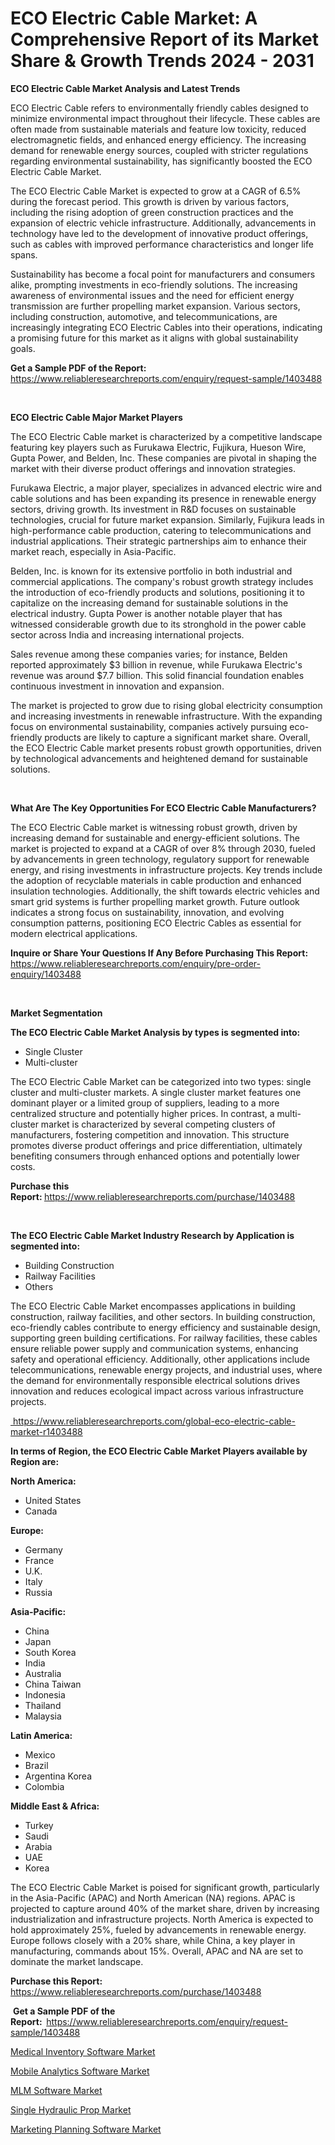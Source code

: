 <p><h1>ECO Electric Cable Market: A Comprehensive Report of its Market Share & Growth Trends 2024 - 2031</h1></p><p><strong>ECO Electric Cable Market Analysis and Latest Trends</strong></p>
<p><p>ECO Electric Cable refers to environmentally friendly cables designed to minimize environmental impact throughout their lifecycle. These cables are often made from sustainable materials and feature low toxicity, reduced electromagnetic fields, and enhanced energy efficiency. The increasing demand for renewable energy sources, coupled with stricter regulations regarding environmental sustainability, has significantly boosted the ECO Electric Cable Market.</p><p>The ECO Electric Cable Market is expected to grow at a CAGR of 6.5% during the forecast period. This growth is driven by various factors, including the rising adoption of green construction practices and the expansion of electric vehicle infrastructure. Additionally, advancements in technology have led to the development of innovative product offerings, such as cables with improved performance characteristics and longer life spans.</p><p>Sustainability has become a focal point for manufacturers and consumers alike, prompting investments in eco-friendly solutions. The increasing awareness of environmental issues and the need for efficient energy transmission are further propelling market expansion. Various sectors, including construction, automotive, and telecommunications, are increasingly integrating ECO Electric Cables into their operations, indicating a promising future for this market as it aligns with global sustainability goals.</p></p>
<p><strong>Get a Sample PDF of the Report:&nbsp;</strong> <a href="https://www.reliableresearchreports.com/enquiry/request-sample/1403488?utm_campaign=1738&utm_medium=2&utm_source=Github&utm_content=ia&utm_term=23102024&utm_id=eco-electric-cable">https://www.reliableresearchreports.com/enquiry/request-sample/1403488</a></p>
<p>&nbsp;</p>
<p><strong>ECO Electric Cable Major Market Players</strong></p>
<p><p>The ECO Electric Cable market is characterized by a competitive landscape featuring key players such as Furukawa Electric, Fujikura, Hueson Wire, Gupta Power, and Belden, Inc. These companies are pivotal in shaping the market with their diverse product offerings and innovation strategies.</p><p>Furukawa Electric, a major player, specializes in advanced electric wire and cable solutions and has been expanding its presence in renewable energy sectors, driving growth. Its investment in R&D focuses on sustainable technologies, crucial for future market expansion. Similarly, Fujikura leads in high-performance cable production, catering to telecommunications and industrial applications. Their strategic partnerships aim to enhance their market reach, especially in Asia-Pacific.</p><p>Belden, Inc. is known for its extensive portfolio in both industrial and commercial applications. The company's robust growth strategy includes the introduction of eco-friendly products and solutions, positioning it to capitalize on the increasing demand for sustainable solutions in the electrical industry. Gupta Power is another notable player that has witnessed considerable growth due to its stronghold in the power cable sector across India and increasing international projects.</p><p>Sales revenue among these companies varies; for instance, Belden reported approximately $3 billion in revenue, while Furukawa Electric's revenue was around $7.7 billion. This solid financial foundation enables continuous investment in innovation and expansion.</p><p>The market is projected to grow due to rising global electricity consumption and increasing investments in renewable infrastructure. With the expanding focus on environmental sustainability, companies actively pursuing eco-friendly products are likely to capture a significant market share. Overall, the ECO Electric Cable market presents robust growth opportunities, driven by technological advancements and heightened demand for sustainable solutions.</p></p>
<p>&nbsp;</p>
<p><strong>What Are The Key Opportunities For ECO Electric Cable Manufacturers?</strong></p>
<p><p>The ECO Electric Cable market is witnessing robust growth, driven by increasing demand for sustainable and energy-efficient solutions. The market is projected to expand at a CAGR of over 8% through 2030, fueled by advancements in green technology, regulatory support for renewable energy, and rising investments in infrastructure projects. Key trends include the adoption of recyclable materials in cable production and enhanced insulation technologies. Additionally, the shift towards electric vehicles and smart grid systems is further propelling market growth. Future outlook indicates a strong focus on sustainability, innovation, and evolving consumption patterns, positioning ECO Electric Cables as essential for modern electrical applications.</p></p>
<p><strong>Inquire or Share Your Questions If Any Before Purchasing This Report:</strong> <a href="https://www.reliableresearchreports.com/enquiry/pre-order-enquiry/1403488?utm_campaign=1738&utm_medium=2&utm_source=Github&utm_content=ia&utm_term=23102024&utm_id=eco-electric-cable">https://www.reliableresearchreports.com/enquiry/pre-order-enquiry/1403488</a></p>
<p>&nbsp;</p>
<p><strong>Market Segmentation</strong></p>
<p><strong>The ECO Electric Cable Market Analysis by types is segmented into:</strong></p>
<p><ul><li>Single Cluster</li><li>Multi-cluster</li></ul></p>
<p><p>The ECO Electric Cable Market can be categorized into two types: single cluster and multi-cluster markets. A single cluster market features one dominant player or a limited group of suppliers, leading to a more centralized structure and potentially higher prices. In contrast, a multi-cluster market is characterized by several competing clusters of manufacturers, fostering competition and innovation. This structure promotes diverse product offerings and price differentiation, ultimately benefiting consumers through enhanced options and potentially lower costs.</p></p>
<p><strong>Purchase this Report:&nbsp;</strong><a href="https://www.reliableresearchreports.com/purchase/1403488?utm_campaign=1738&utm_medium=2&utm_source=Github&utm_content=ia&utm_term=23102024&utm_id=eco-electric-cable">https://www.reliableresearchreports.com/purchase/1403488</a></p>
<p>&nbsp;</p>
<p><strong>The ECO Electric Cable Market Industry Research by Application is segmented into:</strong></p>
<p><ul><li>Building Construction</li><li>Railway Facilities</li><li>Others</li></ul></p>
<p><p>The ECO Electric Cable Market encompasses applications in building construction, railway facilities, and other sectors. In building construction, eco-friendly cables contribute to energy efficiency and sustainable design, supporting green building certifications. For railway facilities, these cables ensure reliable power supply and communication systems, enhancing safety and operational efficiency. Additionally, other applications include telecommunications, renewable energy projects, and industrial uses, where the demand for environmentally responsible electrical solutions drives innovation and reduces ecological impact across various infrastructure projects.</p></p>
<p><a href="https://www.reliableresearchreports.com/global-eco-electric-cable-market-r1403488?utm_campaign=1738&utm_medium=2&utm_source=Github&utm_content=ia&utm_term=23102024&utm_id=eco-electric-cable">&nbsp;https://www.reliableresearchreports.com/global-eco-electric-cable-market-r1403488</a></p>
<p><strong>In terms of Region, the ECO Electric Cable Market Players available by Region are:</strong></p>
<p>
    <p> <strong> North America: </strong>
        <ul>
            <li>United States</li>
            <li>Canada</li>
        </ul>
        </p> 
    <p> <strong> Europe: </strong>
        <ul>
            <li>Germany</li>
            <li>France</li>
            <li>U.K.</li>
            <li>Italy</li>
            <li>Russia</li>
        </ul>
        </p> 
    <p> <strong> Asia-Pacific: </strong>
        <ul>
            <li>China</li>
            <li>Japan</li>
            <li>South Korea</li>
            <li>India</li>
            <li>Australia</li>
            <li>China Taiwan</li>
            <li>Indonesia</li>
            <li>Thailand</li>
            <li>Malaysia</li>
        </ul>
        </p> 
    <p> <strong> Latin America: </strong>
        <ul>
            <li>Mexico</li>
            <li>Brazil</li>
            <li>Argentina Korea</li>
            <li>Colombia</li>
        </ul>
        </p> 
    <p> <strong> Middle East & Africa: </strong>
        <ul>
            <li>Turkey</li>
            <li>Saudi</li>
            <li>Arabia</li>
            <li>UAE</li>
            <li>Korea</li>
        </ul>
    </p>
    </p>
<p><p>The ECO Electric Cable Market is poised for significant growth, particularly in the Asia-Pacific (APAC) and North American (NA) regions. APAC is projected to capture around 40% of the market share, driven by increasing industrialization and infrastructure projects. North America is expected to hold approximately 25%, fueled by advancements in renewable energy. Europe follows closely with a 20% share, while China, a key player in manufacturing, commands about 15%. Overall, APAC and NA are set to dominate the market landscape.</p></p>
<p><strong>Purchase this Report: </strong><a href="https://www.reliableresearchreports.com/purchase/1403488?utm_campaign=1738&utm_medium=2&utm_source=Github&utm_content=ia&utm_term=23102024&utm_id=eco-electric-cable">https://www.reliableresearchreports.com/purchase/1403488</a></p>
<p>&nbsp;<strong>Get a Sample PDF of the Report:&nbsp;&nbsp;</strong><a href="https://www.reliableresearchreports.com/enquiry/request-sample/1403488?utm_campaign=1738&utm_medium=2&utm_source=Github&utm_content=ia&utm_term=23102024&utm_id=eco-electric-cable">https://www.reliableresearchreports.com/enquiry/request-sample/1403488</a></p>
<p><strong></strong></p>
<p><p><a href="https://www.linkedin.com/pulse/medical-inventory-software-market-evolution-key-trends-regional-imief?utm_campaign=1738&utm_medium=2&utm_source=Github&utm_content=ia&utm_term=23102024&utm_id=eco-electric-cable">Medical Inventory Software Market</a></p><p><a href="https://www.linkedin.com/pulse/mobile-analytics-software-market-analysis-report-global-yrykf?utm_campaign=1738&utm_medium=2&utm_source=Github&utm_content=ia&utm_term=23102024&utm_id=eco-electric-cable">Mobile Analytics Software Market</a></p><p><a href="https://www.linkedin.com/pulse/mlm-software-industry-insights-report-analyzing-market-trends-vjs5f?utm_campaign=1738&utm_medium=2&utm_source=Github&utm_content=ia&utm_term=23102024&utm_id=eco-electric-cable">MLM Software Market</a></p><p><a href="https://github.com/sakalstgliemsk/Market-Research-Report-List-1/blob/main/single-hydraulic-prop-market.md?utm_campaign=1738&utm_medium=2&utm_source=Github&utm_content=ia&utm_term=23102024&utm_id=eco-electric-cable">Single Hydraulic Prop Market</a></p><p><a href="https://www.linkedin.com/pulse/insights-marketing-planning-software-market-size-which-expanding-havlf?utm_campaign=1738&utm_medium=2&utm_source=Github&utm_content=ia&utm_term=23102024&utm_id=eco-electric-cable">Marketing Planning Software Market</a></p></p>
